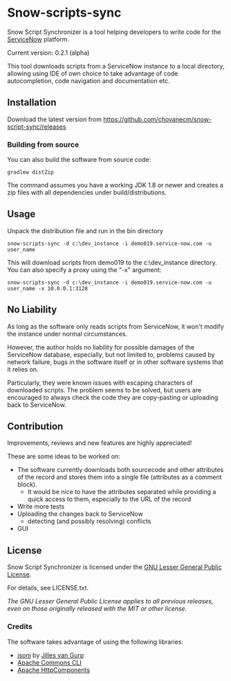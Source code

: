# Snow-scripts-sync

Snow Script Synchronizer is a tool helping developers to write code for the [ServiceNow](http://www.servicenow.com) platform.

Current version: 0.2.1 (alpha)

This tool downloads scripts from a ServiceNow instance to a local directory, allowing using IDE of own choice
to take advantage of code autocompletion, code navigation and documentation etc.

## Installation
Download the latest version from
https://github.com/chovanecm/snow-script-sync/releases

### Building from source
You can also build the software from source code:

    gradlew distZip

The command assumes you have a working JDK 1.8 or newer and creates a zip files with all dependencies under build/distributions.
## Usage

Unpack the distribution file and run in the bin directory    

	snow-scripts-sync -d c:\dev_instance -i demo019.service-now.com -u user_name

This will download scripts from demo019 to the c:\dev_instance directory. You can also specify a proxy using the "-x" argument:

	snow-scripts-sync -d c:\dev_instance -i demo019.service-now.com -u user_name -x 10.0.0.1:3128

## No Liability

As long as the software only reads scripts from ServiceNow, it won't modify the instance under normal circumstances.

However, the author holds no liability for possible damages of the ServiceNow database, especially, but not limited to,
problems caused by network failure, bugs in the software itself or in other software systems that it relies on.

Particularly, they were known issues with escaping characters of downloaded scripts. The problem seems to be solved,
but users are encouraged to always check the code they are copy-pasting or uploading back to ServiceNow.

## Contribution
Improvements, reviews and new features are highly appreciated!

These are some ideas to be worked on:

* The software currently downloads both sourcecode and other attributes of the record and stores them into a single file
 (attributes as a comment block).
  - It would be nice to have the attributes separated while providing a quick access to them, especially to the URL of the record
* Write more tests
* Uploading the changes back to ServiceNow
    - detecting (and possibly resolving) conflicts
* GUI

  

## License
Snow Script Synchronizer is licensed under the [GNU Lesser General Public License](https://www.gnu.org/licenses/gpl-3.0.txt).

For details, see LICENSE.txt.

*The GNU Lesser General Public License applies to all previous releases, even on those originally released with the MIT
or other license.*

### Credits
The software takes advantage of using the following libraries:

- [jsonj](https://github.com/jillesvangurp/jsonj/) by [Jilles van Gurp](https://github.com/jillesvangurp)
- [Apache Commons CLI](https://commons.apache.org/proper/commons-cli/)
- [Apache HttpComponents](https://hc.apache.org/)
